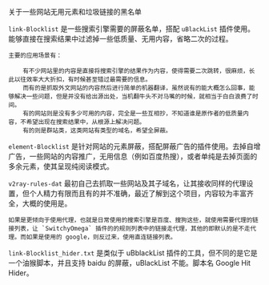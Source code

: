 关于一些网站无用元素和垃圾链接的黑名单

`link-Blocklist` 是一些搜索引擎需要的屏蔽名单，搭配 `uBlackList` 插件使用。能够直接在搜索结果中过滤掉一些低质量、无用内容，省略二次的过程。

    主要的应用场景有：

        有不少网站里的内容是直接将搜索引擎的结果作为内容，使得需要二次跳转，很麻烦，长此以往效率大大折扣，有时候甚至错过最需要的信息。
        而有的是抓取外文网站的内容然后进行简单的机器翻译，虽然说有的能大概怎么回事，能够解决一些问题，但是并没有给出源出处，当机翻牛头不对马嘴的时候，就相当于白白浪费了时间。
        有的网站则是没有多少可用的内容，完全是一些互相抄，不知道谁是原作者的低质量内容，不希望出现在搜索结果中，从根源上解决问题。
        有的则是群站类，这类网站有类型的域名，希望全屏蔽。

`element-Blocklist` 是针对网站的元素屏蔽，搭配屏蔽广告的插件使用。去掉自增广告，一些网站的内容推广，无用信息（例如百度热搜），或者单纯是去掉页面的多余元素，使其呈现纯阅读模式。

`v2ray-rules-dat` 最初自己去抓取一些网站及其子域名，让其接收同样的代理设置，但个人精力有限而且有的并不准确，最近了解到这个项目，内容较为丰富齐全，大概的使用是。

    如果是更倾向于使用代理，也就是日常使用的搜索引擎是百度、搜狗这些，就使用需要代理的链接列表，让 `SwitchyOmega` 插件的的规则列表中的链接走代理，其他的即默认的是不走代理。而如果是使用的 google，则反过来，使用直连链接列表。

`link-Blocklist_hider.txt` 是类似于 uBblackList 插件的工具，但不同的是它是一个油猴脚本，并且支持 baidu 的屏蔽，uBlackList 不能。脚本名 Google Hit Hider。

